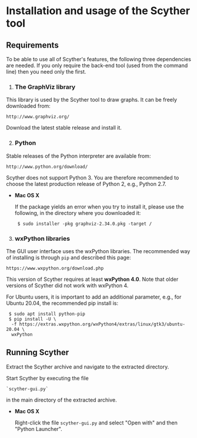 Installation and usage of the Scyther tool
==========================================

Requirements
------------

To be able to use all of Scyther's features, the following three
dependencies are needed. If you only require the back-end tool (used
from the command line) then you need only the first.

1. ### The GraphViz library ###

  This library is used by the Scyther tool to draw graphs. It can be
  freely downloaded from:

	http://www.graphviz.org/

  Download the latest stable release and install it.


2. ### Python ###

  Stable releases of the Python interpreter are available from:

  	http://www.python.org/download/

  Scyther does not support Python 3. You are therefore recommended to
  choose the latest production release of Python 2, e.g., Python 2.7.

  *	**Mac OS X**
  
  	If the package yields an error when you try to install it,
  	please use the following, in the directory where you downloaded
  	it:
  	
  	```
  	 $ sudo installer -pkg graphviz-2.34.0.pkg -target /
  	```


3. ### wxPython libraries ###

  The GUI user interface uses the wxPython libraries.
  The recommended way of installing is through `pip` and described this page:

	https://www.wxpython.org/download.php

  This version of Scyther requires at least **wxPython 4.0**. Note that older versions of Scyther did not work with wxPython 4.

  For Ubuntu users, it is important to add an additional parameter, e.g., for Ubuntu 20.04, the recommended pip install is:

  ```
   $ sudo apt install python-pip
   $ pip install -U \
    -f https://extras.wxpython.org/wxPython4/extras/linux/gtk3/ubuntu-20.04 \
    wxPython
  ```

Running Scyther
---------------

Extract the Scyther archive and navigate to the extracted directory.

Start Scyther by executing the file

  	`scyther-gui.py`

in the main directory of the extracted archive.

  *	**Mac OS X**
  
  	Right-click the file `scyther-gui.py` and select "Open with" and
  	then "Python Launcher".


